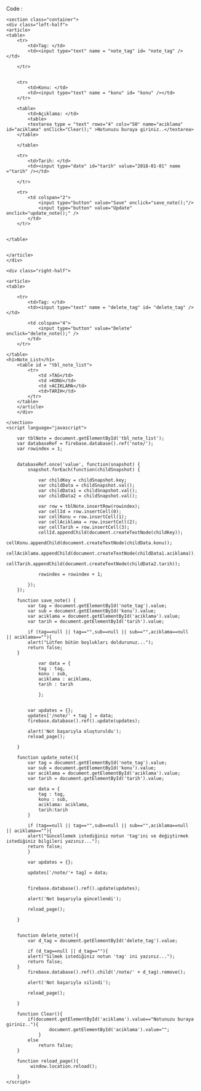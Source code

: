 Code : 
<!doctype html>
<html>
<head>
<meta charset="utf-8">
<meta name="viewport" content="width=device-width, initial-scale=1">

<!--css-->
<link href="style.css" type="text/css" rel="stylesheet">

<title>Muh_proje</title>

<script src="https://www.gstatic.com/firebasejs/4.8.2/firebase.js"></script>
<script>
  // Initialize Firebase
  var config = {
    apiKey: "AIzaSyAcctafqw9fu1FQJ0yGszOBbOIder_ZktU",
    authDomain: "muh-proje.firebaseapp.com",
    databaseURL: "https://muh-proje.firebaseio.com",
    projectId: "muh-proje",
    storageBucket: "muh-proje.appspot.com",
    messagingSenderId: "802470614636"
  };
  firebase.initializeApp(config);
	
var admin = require('firebase-admin');

var serviceAccount = require('path/to/serviceAccountKey.json');

admin.initializeApp({
  credential: admin.credential.cert(serviceAccount),
  databaseURL: 'https://<DATABASE_NAME>.firebaseio.com'
});
</script>
</head>

<body>

	<section class="container">
	<div class="left-half">
	<article>
	<table>
		<tr>
			<td>Tag: </td>
			<td><input type="text" name = "note_tag" id= "note_tag" /></td>

		</tr>
	
	
		<tr>
			<td>Konu: </td>
			<td><input type="text" name = "konu" id= "konu" /></td>
		</tr>
		
		<table>
			<td>Açıklama: </td>
			<table>
			<textarea type = "text" rows="4" cols="50" name="aciklama" id="aciklama" onClick="Clear();" >Notunuzu buraya giriniz..</textarea>
		</table>
		
		</table>
		
		<tr>
			<td>Tarih: </td>
			<td><input type="date" id="tarih" value="2018-01-01" name ="tarih" /></td>
			
		</tr>
		
		<tr>
			<td colspan="2">
				<input type="button" value="Save" onclick="save_note();"/>
				<input type="button" value="Update" onclick="update_note();" />
			</td>
		</tr>
		
		
	</table>

	
	</article>
	</div>

	<div class="right-half">
	
	<article>
	<table>
	
		<tr>
			<td>Tag: </td>
			<td><input type="text" name = "delete_tag" id= "delete_tag" /></td>
			
			<td colspan="4">
				<input type="button" value="Delete" onclick="delete_note();" />
			</td>
		</tr>

	</table>
	<h1>Note_List</h1>
		<table id = "tbl_note_list">
			<tr>
				<td >TAG</td>
				<td >KONU</td>
				<td >ACIKLAMA</td>
				<td>TARIH</td>
			</tr>
		</table>
		</article>
		</div>
		
	</section>
	<script language="javascript">
		
		var tblNote = document.getElementById('tbl_note_list');
        var databaseRef = firebase.database().ref('note/');
        var rowindex = 1;


        databaseRef.once('value', function(snapshot) {
            snapshot.forEach(function(childSnapshot) {

                var childKey = childSnapshot.key;
				var childData = childSnapshot.val();
                var childData1 = childSnapshot.val();
				var childData2 = childSnapshot.val();

                var row = tblNote.insertRow(rowindex);
                var cellId = row.insertCell(0);
				var cellKonu = row.insertCell(1);
                var cellAciklama = row.insertCell(2);
				var cellTarih = row.insertCell(3);
                cellId.appendChild(document.createTextNode(childKey));
				cellKonu.appendChild(document.createTextNode(childData.konu));
                cellAciklama.appendChild(document.createTextNode(childData1.aciklama));
				cellTarih.appendChild(document.createTextNode(childData2.tarih));
				
                rowindex = rowindex + 1;

            });
        });
		
		function save_note() {
			var tag = document.getElementById('note_tag').value;
			var sub = document.getElementById('konu').value;
            var aciklama = document.getElementById('aciklama').value;
			var tarih = document.getElementById('tarih').value;
			
			if (tag==null || tag=="",sub==null || sub=="",aciklama==null || aciklama==""){
            alert("Lütfen bütün boşlukları doldurunuz...");
            return false;
        }
			
				var data = {
				tag : tag,
    			konu : sub,
				aciklama : aciklama,
				tarih : tarih
  			
				};
		

            var updates = {};
            updates['/note/' + tag ] = data;
            firebase.database().ref().update(updates);
			
            alert('Not başarıyla oluşturuldu');
            reload_page();
			
		}
		
		function update_note(){
			var tag = document.getElementById('note_tag').value;
			var sub = document.getElementById('konu').value;
            var aciklama = document.getElementById('aciklama').value;
			var tarih = document.getElementById('tarih').value;
			
            var data = {
				tag : tag,
                konu : sub,
				aciklama: aciklama,
				tarih:tarih
            }
			
			if (tag==null || tag=="",sub==null || sub=="",aciklama==null || aciklama==""){
            alert("Güncellemek istediğiniz notun 'tag'ini ve değiştirmek istediğiniz bilgileri yazınız...");
            return false;
			}
			
            var updates = {};

			updates['/note/'+ tag] = data;
			
           
            firebase.database().ref().update(updates);
			
            alert('Not başarıyla güncellendi');

            reload_page();
			
		}
		
		
		function delete_note(){
			var d_tag = document.getElementById('delete_tag').value;

			if (d_tag==null || d_tag==""){
            alert("Silmek istediğiniz notun 'tag' ini yazınız...");
            return false;
        }
            firebase.database().ref().child('/note/' + d_tag).remove();

            alert('Not başarıyla silindi');

            reload_page();
			
		}
		
		function Clear(){
			if(document.getElementById('aciklama').value=="Notunuzu buraya giriniz.."){
					document.getElementById('aciklama').value="";
				}
			else
				return false;
		}
		
		function reload_page(){
			 window.location.reload();
			
		}
	</script>
	
</body>
</html>
